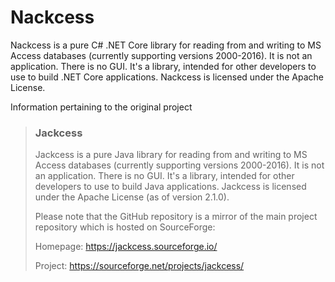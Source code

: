 # Nackcess

Nackcess is a pure C# .NET Core library for reading from and writing to MS Access
databases (currently supporting versions 2000-2016).  It is not an
application. There is no GUI. It's a library, intended for other developers to
use to build .NET Core applications. Nackcess is licensed under the Apache License.

Information pertaining to the original project

> ### Jackcess
>
> Jackcess is a pure Java library for reading from and writing to MS Access
> databases (currently supporting versions 2000-2016).  It is not an
> application. There is no GUI. It's a library, intended for other developers to
> use to build Java applications. Jackcess is licensed under the Apache License
> (as of version 2.1.0).
>
> Please note that the GitHub repository is a mirror of the main project
> repository which is hosted on SourceForge:
>
> Homepage: https://jackcess.sourceforge.io/
>
> Project: https://sourceforge.net/projects/jackcess/
